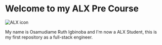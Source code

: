 # Welcome to my ALX Pre Course

![ALX icon](https://alx-apply.hbtn.io/brand_alx/share_image_2019.jpg)

My name is Osamudiame Ruth Igbinoba and I'm now a ALX Student, this is my first repository as a full-stack engineer.